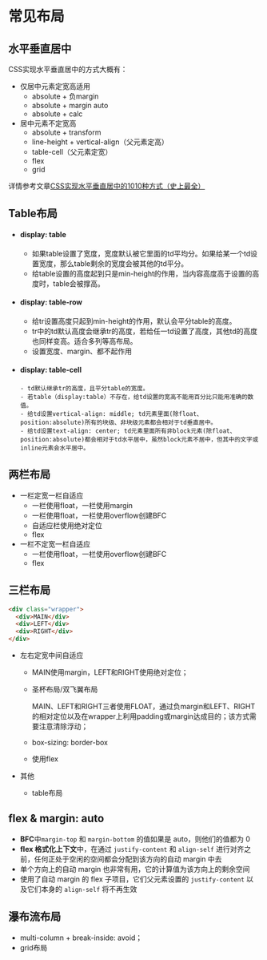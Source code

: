 # 常见布局

## 水平垂直居中

CSS实现水平垂直居中的方式大概有：

* 仅居中元素定宽高适用
  * absolute + 负margin
  * absolute + margin auto
  * absolute + calc
* 居中元素不定宽高
  * absolute + transform
  * line-height + vertical-align（父元素定高）
  * table-cell（父元素定宽）
  * flex
  * grid

详情参考文章<a href="https://www.baidu.com/s?wd=CSS%E5%AE%9E%E7%8E%B0%E6%B0%B4%E5%B9%B3%E5%9E%82%E7%9B%B4%E5%B1%85%E4%B8%AD%E7%9A%841010%E7%A7%8D%E6%96%B9%E5%BC%8F(%E5%8F%B2%E4%B8%8A%E6%9C%80%E5%85%A8)" target="_blank">CSS实现水平垂直居中的1010种方式（史上最全）</a>



## Table布局

- #### display: table

  - 如果table设置了宽度，宽度默认被它里面的td平均分。如果给某一个td设置宽度，那么table剩余的宽度会被其他的td平分。
  - 给table设置的高度起到只是min-height的作用，当内容高度高于设置的高度时，table会被撑高。


- #### display: table-row

    - 给tr设置高度只起到min-height的作用，默认会平分table的高度。
    - tr中的td默认高度会继承tr的高度，若给任一td设置了高度，其他td的高度也同样变高。适合多列等高布局。
    - 设置宽度、margin、都不起作用

- #### display: table-cell

      - td默认继承tr的高度，且平分table的宽度。
      - 若table（display:table）不存在，给td设置的宽高不能用百分比只能用准确的数值。
      - 给td设置vertical-align: middle; td元素里面(除float、position:absolute)所有的块级、非块级元素都会相对于td垂直居中。
      - 给td设置text-align: center; td元素里面所有非block元素(除float、position:absolute)都会相对于td水平居中，虽然block元素不居中，但其中的文字或inline元素会水平居中。




## 两栏布局

* 一栏定宽一栏自适应
  * 一栏使用float，一栏使用margin
  * 一栏使用float，一栏使用overflow创建BFC
  * 自适应栏使用绝对定位
  * flex
* 一栏不定宽一栏自适应
  * 一栏使用float，一栏使用overflow创建BFC
  * flex



## 三栏布局

```html
<div class="wrapper">
  <div>MAIN</div>
  <div>LEFT</div>
  <div>RIGHT</div>
</div>
```

* 左右定宽中间自适应

  * MAIN使用margin，LEFT和RIGHT使用绝对定位；

  * 圣杯布局/双飞翼布局

    MAIN、LEFT和RIGHT三者使用FLOAT，通过负margin和LEFT、RIGHT的相对定位以及在wrapper上利用padding或margin达成目的；该方式需要注意清除浮动；

  * box-sizing: border-box

  * 使用flex

* 其他

  * table布局



## flex & margin: auto

* **BFC**中`margin-top` 和 `margin-bottom` 的值如果是 auto，则他们的值都为 0
* **flex 格式化上下文**中，在通过 `justify-content` 和 `align-self` 进行对齐之前，任何正处于空闲的空间都会分配到该方向的自动 margin 中去
* 单个方向上的自动 margin 也非常有用，它的计算值为该方向上的剩余空间
* 使用了自动 margin 的 flex 子项目，它们父元素设置的 `justify-content` 以及它们本身的 `align-self` 将不再生效



## 瀑布流布局

* multi-column + break-inside: avoid；
* grid布局